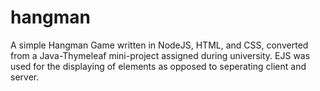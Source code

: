# hangman
A simple Hangman Game written in NodeJS, HTML, and CSS, converted from a Java-Thymeleaf mini-project assigned during university. EJS was used for the displaying of elements as opposed to seperating client and server.
